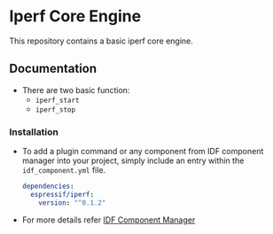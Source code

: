 # Iperf Core Engine

This repository contains a basic iperf core engine.

## Documentation

- There are two basic function:
  - `iperf_start`
  - `iperf_stop`


### Installation

- To add a plugin command or any component from IDF component manager into your project, simply include an entry within the `idf_component.yml` file.

  ```yaml
  dependencies:
    espressif/iperf:
      version: "^0.1.2"
  ```
- For more details refer [IDF Component Manager](https://docs.espressif.com/projects/idf-component-manager/en/latest/)
